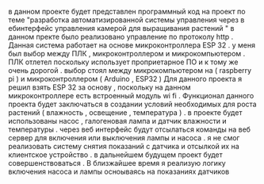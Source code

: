  в данном проекте будет представлен программный код на проект по теме "разработка автоматизированной системы управления через в
ебинтерфейс управления камерой для выращивания растений " в данном пректе было реализовано управление по протоколу http . Данная система работает на основе микроконтроллера ESP 32 . у меня был выбор между ПЛК , микроконтроллером и микрокомпьютером . ПЛК отлетел поскольку использует проприетарное ПО и к тому же очень дорогой . выбор стоял между микрокомпьютером на ( raspberry pi ) и микроконтроллером ( Arduino , ESP32 ) 
Для данного проекта я решил взять ESP 32 за основу , поскольку на данном микроконтроллере есть встроенный модуль wi fi . 
Функционал данного проекта будет заключаться в создании условий необходимых для роста растений ( влажность , освещение , температура ) . 
в проекте будет использованы насос , галогеновая лампа и датчик влажности и температуры . 
через веб интерфейс будут отсылаться команды на веб сервер для включения или выключения лампы и насоса . 
я не смог реализовать систему снятия показаний с датчика и отсылкой их  на клиентское устройство . 
в дальнейшем будущем проект будет совершенствоваться . В близжайшее время я реализую логику включения насоса и лампы осноываясь на показаниях датчиков 
